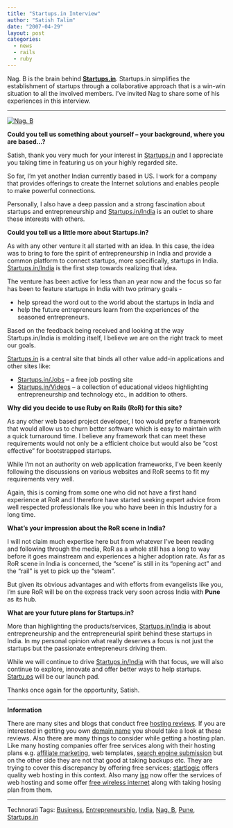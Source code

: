 ```yaml
---
title: "Startups.in Interview"
author: "Satish Talim"
date: "2007-04-29"
layout: post
categories:
  - news
  - rails
  - ruby
---
```

Nag. B is the brain behind **[Startups.in](http://startups.in/)**.
Startups.in simplifies the establishment of startups through a
collaborative approach that is a win-win situation to all the involved
members. I’ve invited Nag to share some of his experiences in this
interview.
<!--more-->

* * * * *

[![Nag.
B](http://startups.in/India/images/nag.png)](http://startups.in/India/images/nag.png "Nag. B")

**Could you tell us something about yourself – your background, where
you are based…?**

Satish, thank you very much for your interest in
[Startups.in](http://startups.in/) and I appreciate you taking time in
featuring us on your highly regarded site.

So far, I’m yet another Indian currently based in US. I work for a
company that provides offerings to create the Internet solutions and
enables people to make powerful connections.

Personally, I also have a deep passion and a strong fascination about
startups and entrepreneurship and
[Startups.in/India](http://startups.in/India) is an outlet to share
these interests with others.

**Could you tell us a little more about Startups.in?**

As with any other venture it all started with an idea. In this case, the
idea was to bring to fore the spirit of entrepreneurship in India and
provide a common platform to connect startups, more specifically,
startups in India. [Startups.in/India](http://startups.in/India) is the
first step towards realizing that idea.

The venture has been active for less than an year now and the focus so
far has been to feature startups in India with two primary goals -

-   help spread the word out to the world about the startups in India
    and
-   help the future entrepreneurs learn from the experiences of the
    seasoned entrepreneurs.

Based on the feedback being received and looking at the way
Startups.in/India is molding itself, I believe we are on the right track
to meet our goals.

[Startups.in](http://startups.in/) is a central site that binds all
other value add-in applications and other sites like:

-   [Startups.in/Jobs](http://jobs.startups.in/) – a free job posting
    site
-   [Startups.in/Videos](http://videos.startups.in/) – a collection of
    educational videos highlighting entrepreneurship and technology
    etc., in addition to others.

**Why did you decide to use Ruby on Rails (RoR) for this site?**

As any other web based project developer, I too would prefer a framework
that would allow us to churn better software which is easy to maintain
with a quick turnaround time. I believe any framework that can meet
these requirements would not only be a efficient choice but would also
be “cost effective” for bootstrapped startups.

While I’m not an authority on web application frameworks, I’ve been
keenly following the discussions on various websites and RoR seems to
fit my requirements very well.

Again, this is coming from some one who did not have a first hand
experience at RoR and I therefore have started seeking expert advice
from well respected professionals like you who have been in this
Industry for a long time.

**What’s your impression about the RoR scene in India?**

I will not claim much expertise here but from whatever I’ve been reading
and following through the media, RoR as a whole still has a long to way
before it goes mainstream and experiences a higher adoption rate. As far
as RoR scene in India is concerned, the “scene” is still in its “opening
act” and the “rail” is yet to pick up the “steam”.

But given its obvious advantages and with efforts from evangelists like
you, I’m sure RoR will be on the express track very soon across India
with **Pune** as its hub.

**What are your future plans for Startups.in?**

More than highlighting the products/services,
[Startups.in/India](http://startups.in/India) is about entrepreneurship
and the entrepreneurial spirit behind these startups in India. In my
personal opinion what really deserves a focus is not just the startups
but the passionate entrepreneurs driving them.

While we will continue to drive
[Startups.in/India](http://startups.in/India) with that focus, we will
also continue to explore, innovate and offer better ways to help
startups. [Startu.ps](http://startu.ps/) will be our launch pad.

Thanks once again for the opportunity, Satish.

* * * * *

**Information**

There are many sites and blogs that conduct free [hosting
reviews](http://www.thehostplanet.com/reviews/reviews.html). If you are
interested in getting you own [domain
name](http://www.registeranydomain.com) you should take a look at these
reviews. Also there are many things to consider while getting a hosting
plan. Like many hosting companies offer free services along with their
hosting plans e.g. [affiliate
marketing](http://www.performanceppc.com/Affiliate-Marketing/), web
templates, [search engine
submission](http://www.1-hit.com/free-search-engine-submit.php) but on
the other side they are not that good at taking backups etc. They are
trying to cover this discrepancy by offering free services;
[startlogic](http://www.complete-website-hosting.com/review-startlogic.htm)
offers quality web hosting in this context. Also many
[isp](http://www.ispsushi.com) now offer the services of web hosting and
some offer [free wireless internet](http://www.cableunplugged.com) along
with taking hosing plan from them.

* * * * *


Technorati Tags: [Business](http://technorati.com/tag/Business),
[Entrepreneurship](http://technorati.com/tag/Entrepreneurship),
[India](http://technorati.com/tag/India), [Nag.
B](http://technorati.com/tag/Nag.+B),
[Pune](http://technorati.com/tag/Pune),
[Startups.in](http://technorati.com/tag/Startups.in)
